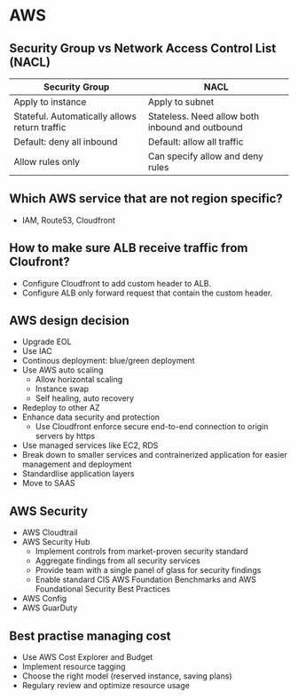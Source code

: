 # AWS

## Security Group vs Network Access Control List (NACL)

| Security Group | NACL |
| -------------- | ---- |
| Apply to instance | Apply to subnet |
| Stateful. Automatically allows return traffic | Stateless. Need allow both inbound and outbound |
| Default: deny all inbound | Default: allow all traffic |
| Allow rules only | Can specify allow and deny rules |

## Which AWS service that are not region specific?
- IAM, Route53, Cloudfront

## How to make sure ALB receive traffic from Cloufront?
- Configure Cloudfront to add custom header to ALB.
- Configure ALB only forward request that contain the custom header.

## AWS design decision
- Upgrade EOL
- Use IAC
- Continous deployment: blue/green deployment
- Use AWS auto scaling
  - Allow horizontal scaling
  - Instance swap
  - Self healing, auto recovery
- Redeploy to other AZ
- Enhance data security and protection
  - Use Cloudfront enforce secure end-to-end connection to origin servers by https
- Use managed services like EC2, RDS
- Break down to smaller services and contrainerized application for easier management and deployment
- Standardlise application layers
- Move to SAAS

## AWS Security
- AWS Cloudtrail
- AWS Security Hub
    - Implement controls from market-proven security standard
    - Aggregate findings from all security services
    - Provide team with a single panel of glass for security findings
    - Enable standard CIS AWS Foundation Benchmarks and AWS Foundational Security Best Practices
- AWS Config
- AWS GuarDuty

## Best practise managing cost
- Use AWS Cost Explorer and Budget
- Implement resource tagging
- Choose the right model (reserved instance, saving plans)
- Regulary review and optimize resource usage